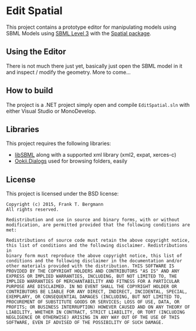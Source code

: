 # Edit Spatial 
This project contains a prototype editor for manipulating models using SBML Models using [SBML Level 3](http://sbml.org/Documents/Specifications) with the [Spatial package](http://sbml.org/Community/Wiki/SBML_Level_3_Proposals/Spatial_Geometries_and_Spatial_Processes "Spatial package"). 

## Using the Editor
There is not much there just yet, basically just open the SBML model in it and inspect / modify the geometry. More to come...

## How to build
The project is a .NET project simply open and compile `EditSpatial.sln` with either Visual Studio or MonoDevelop. 

## Libraries
This project requires the following libraries: 

- [libSBML](http://sbml.org/Software/libSBML) along with a supported xml library (xml2, expat, xerces-c)
- [Ookii.Dialogs](http://www.ookii.org/) used for browsing folders, easily

## License
This project is licensed under the BSD license: 

```
Copyright (c) 2015, Frank T. Bergmann  
All rights reserved. 

Redistribution and use in source and binary forms, with or without 
modification, are permitted provided that the following conditions are 
met: 

Redistributions of source code must retain the above copyright notice, 
this list of conditions and the following disclaimer. Redistributions in 
binary form must reproduce the above copyright notice, this list of 
conditions and the following disclaimer in the documentation and/or 
other materials provided with the distribution. THIS SOFTWARE IS 
PROVIDED BY THE COPYRIGHT HOLDERS AND CONTRIBUTORS "AS IS" AND ANY 
EXPRESS OR IMPLIED WARRANTIES, INCLUDING, BUT NOT LIMITED TO, THE 
IMPLIED WARRANTIES OF MERCHANTABILITY AND FITNESS FOR A PARTICULAR 
PURPOSE ARE DISCLAIMED. IN NO EVENT SHALL THE COPYRIGHT HOLDER OR 
CONTRIBUTORS BE LIABLE FOR ANY DIRECT, INDIRECT, INCIDENTAL, SPECIAL, 
EXEMPLARY, OR CONSEQUENTIAL DAMAGES (INCLUDING, BUT NOT LIMITED TO, 
PROCUREMENT OF SUBSTITUTE GOODS OR SERVICES; LOSS OF USE, DATA, OR 
PROFITS; OR BUSINESS INTERRUPTION) HOWEVER CAUSED AND ON ANY THEORY OF 
LIABILITY, WHETHER IN CONTRACT, STRICT LIABILITY, OR TORT (INCLUDING 
NEGLIGENCE OR OTHERWISE) ARISING IN ANY WAY OUT OF THE USE OF THIS 
SOFTWARE, EVEN IF ADVISED OF THE POSSIBILITY OF SUCH DAMAGE. 

```
